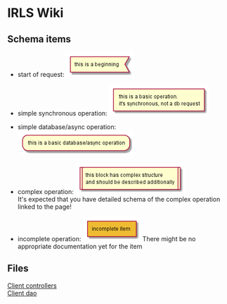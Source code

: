 # IRLS Wiki


## Schema items

* start of request: ![begin](img/begin.png)
* simple synchronous operation: ![simple_op](img/simple_op.png)
* simple database/async operation: ![begin](img/simple_db.png)
* complex operation: ![begin](img/complex.png)  
It's expected that you have detailed schema of the complex operation linked to the page!

* incomplete operation: ![incomplete](img/incomplete.png)  There might be no appropriate documentation yet for the item


## Files

[Client controllers](controllers.md)  
[Client dao](dao.md)  
